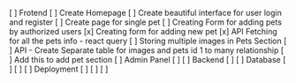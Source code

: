 [ ] Frotend
[ ] Create Homepage
[ ] Create beautiful interface for user login and register
[ ] Create page for single pet
[ ] Creating Form for adding pets by authorized users
[x] Creating form for adding new pet
[x] API Fetching for all the pets info - react query
[ ] Storing multiple images in Pets Section
  [ ] API - Create Separate table for images and pets id 1 to many relationship
  [ ] Add this to add pet section
[ ] Admin Panel
[ ] 
[ ] Backend
[ ] 
[ ] Database
[ ] 
[ ] 
[ ] Deployment
[ ] 
[ ] 
[ ] 